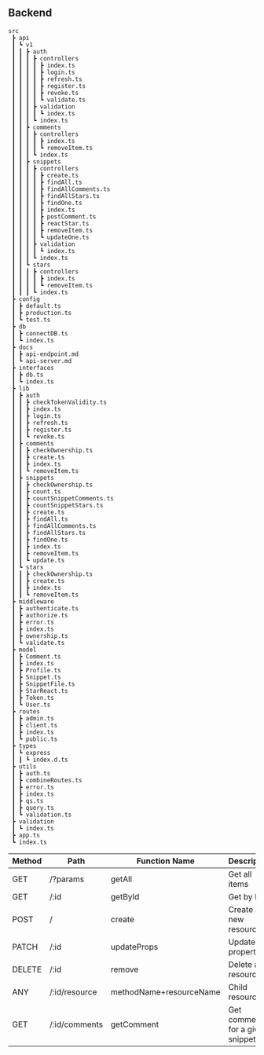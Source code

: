 ## Backend

```
src
 ┣ api
 ┃ ┗ v1
 ┃ ┃ ┣ auth
 ┃ ┃ ┃ ┣ controllers
 ┃ ┃ ┃ ┃ ┣ index.ts
 ┃ ┃ ┃ ┃ ┣ login.ts
 ┃ ┃ ┃ ┃ ┣ refresh.ts
 ┃ ┃ ┃ ┃ ┣ register.ts
 ┃ ┃ ┃ ┃ ┣ revoke.ts
 ┃ ┃ ┃ ┃ ┗ validate.ts
 ┃ ┃ ┃ ┣ validation
 ┃ ┃ ┃ ┃ ┗ index.ts
 ┃ ┃ ┃ ┗ index.ts
 ┃ ┃ ┣ comments
 ┃ ┃ ┃ ┣ controllers
 ┃ ┃ ┃ ┃ ┣ index.ts
 ┃ ┃ ┃ ┃ ┗ removeItem.ts
 ┃ ┃ ┃ ┗ index.ts
 ┃ ┃ ┣ snippets
 ┃ ┃ ┃ ┣ controllers
 ┃ ┃ ┃ ┃ ┣ create.ts
 ┃ ┃ ┃ ┃ ┣ findAll.ts
 ┃ ┃ ┃ ┃ ┣ findAllComments.ts
 ┃ ┃ ┃ ┃ ┣ findAllStars.ts
 ┃ ┃ ┃ ┃ ┣ findOne.ts
 ┃ ┃ ┃ ┃ ┣ index.ts
 ┃ ┃ ┃ ┃ ┣ postComment.ts
 ┃ ┃ ┃ ┃ ┣ reactStar.ts
 ┃ ┃ ┃ ┃ ┣ removeItem.ts
 ┃ ┃ ┃ ┃ ┗ updateOne.ts
 ┃ ┃ ┃ ┣ validation
 ┃ ┃ ┃ ┃ ┗ index.ts
 ┃ ┃ ┃ ┗ index.ts
 ┃ ┃ ┗ stars
 ┃ ┃ ┃ ┣ controllers
 ┃ ┃ ┃ ┃ ┣ index.ts
 ┃ ┃ ┃ ┃ ┗ removeItem.ts
 ┃ ┃ ┃ ┗ index.ts
 ┣ config
 ┃ ┣ default.ts
 ┃ ┣ production.ts
 ┃ ┗ test.ts
 ┣ db
 ┃ ┣ connectDB.ts
 ┃ ┗ index.ts
 ┣ docs
 ┃ ┣ api-endpoint.md
 ┃ ┗ api-server.md
 ┣ interfaces
 ┃ ┣ db.ts
 ┃ ┗ index.ts
 ┣ lib
 ┃ ┣ auth
 ┃ ┃ ┣ checkTokenValidity.ts
 ┃ ┃ ┣ index.ts
 ┃ ┃ ┣ login.ts
 ┃ ┃ ┣ refresh.ts
 ┃ ┃ ┣ register.ts
 ┃ ┃ ┗ revoke.ts
 ┃ ┣ comments
 ┃ ┃ ┣ checkOwnership.ts
 ┃ ┃ ┣ create.ts
 ┃ ┃ ┣ index.ts
 ┃ ┃ ┗ removeItem.ts
 ┃ ┣ snippets
 ┃ ┃ ┣ checkOwnership.ts
 ┃ ┃ ┣ count.ts
 ┃ ┃ ┣ countSnippetComments.ts
 ┃ ┃ ┣ countSnippetStars.ts
 ┃ ┃ ┣ create.ts
 ┃ ┃ ┣ findAll.ts
 ┃ ┃ ┣ findAllComments.ts
 ┃ ┃ ┣ findAllStars.ts
 ┃ ┃ ┣ findOne.ts
 ┃ ┃ ┣ index.ts
 ┃ ┃ ┣ removeItem.ts
 ┃ ┃ ┗ update.ts
 ┃ ┗ stars
 ┃ ┃ ┣ checkOwnership.ts
 ┃ ┃ ┣ create.ts
 ┃ ┃ ┣ index.ts
 ┃ ┃ ┗ removeItem.ts
 ┣ middleware
 ┃ ┣ authenticate.ts
 ┃ ┣ authorize.ts
 ┃ ┣ error.ts
 ┃ ┣ index.ts
 ┃ ┣ ownership.ts
 ┃ ┗ validate.ts
 ┣ model
 ┃ ┣ Comment.ts
 ┃ ┣ index.ts
 ┃ ┣ Profile.ts
 ┃ ┣ Snippet.ts
 ┃ ┣ SnippetFile.ts
 ┃ ┣ StarReact.ts
 ┃ ┣ Token.ts
 ┃ ┗ User.ts
 ┣ routes
 ┃ ┣ admin.ts
 ┃ ┣ client.ts
 ┃ ┣ index.ts
 ┃ ┗ public.ts
 ┣ types
 ┃ ┗ express
 ┃ ┃ ┗ index.d.ts
 ┣ utils
 ┃ ┣ auth.ts
 ┃ ┣ combineRoutes.ts
 ┃ ┣ error.ts
 ┃ ┣ index.ts
 ┃ ┣ qs.ts
 ┃ ┣ query.ts
 ┃ ┗ validation.ts
 ┣ validation
 ┃ ┗ index.ts
 ┣ app.ts
 ┗ index.ts
```

| Method | Path          | Function Name           | Description                      |
| ------ | ------------- | ----------------------- | -------------------------------- |
| GET    | /?params      | getAll                  | Get all items                    |
| GET    | /:id          | getById                 | Get by ID                        |
| POST   | /             | create                  | Create a new resource            |
| PATCH  | /:id          | updateProps             | Update few properties            |
| DELETE | /:id          | remove                  | Delete a resource                |
| ANY    | /:id/resource | methodName+resourceName | Child resources                  |
| GET    | /:id/comments | getComment              | Get comments for a given snippet |
